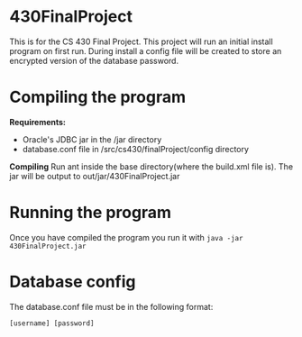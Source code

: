 # 430FinalProject
This is for the CS 430 Final Project. This project will run an initial install program on first run. During install
a config file will be created to store an encrypted version of the database password.

# Compiling the program
__Requirements:__
  * Oracle's JDBC jar in the /jar directory
  * database.conf file in /src/cs430/finalProject/config directory


__Compiling__
Run ant inside the base directory(where the build.xml file is). The jar will be output to out/jar/430FinalProject.jar

# Running the program
Once you have compiled the program you run it with `java -jar 430FinalProject.jar`

# Database config
The database.conf file must be in the following format:

`[username]
[password]`